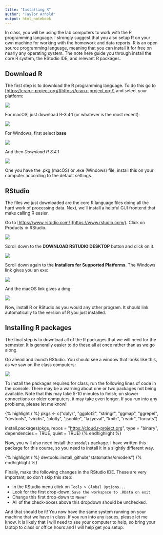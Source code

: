 ```yaml
---
title: "Installing R"
author: "Taylor Arnold"
output: html_notebook
---
```






In class, you will be using the lab computers to work with
the R programming language. I strongly suggest that you also
setup R on your own machine for working with the homework and
data reports. R is an open source programming language, meaning
that you can install it for free on nearly any operating system.
The note here guide you through install the core R system, the
RStudio IDE, and relevant R packages.

## Download R

The first step is to download the R programming language. To do
this go to [https://cran.r-project.org/](https://cran.r-project.org/)
and select your platform:

![](../assets/img/cran01.jpeg)

For macOS, just download R-3.4.1 (or whatever is the most recent):

![](../assets/img/cran02.jpeg)

For Windows, first select **base**

![](../assets/img/cran03.jpeg)

And then *Download R 3.4.1*

![](../assets/img/cran04.jpeg)

One you have the .pkg (macOS) or .exe (Windows) file,
install this on your computer according to the default
settings.

## RStudio

The files we just downloaded are the core R language files
doing all the hard work of processing data. Next, we'll
install a helpful GUI frontend that make calling R easier.

Go to [https://www.rstudio.com/](https://www.rstudio.com/).
Click on Products => RStudio.

![](../assets/img/rstudio01.jpeg)

Scroll down to the **DOWNLOAD RSTUDIO DESKTOP** button
and click on it.

![](../assets/img/rstudio02.jpeg)

Scroll down again to the **Installers for Supported Platforms**.
The Windows link gives you an exe:

![](../assets/img/rstudio03.jpeg)

And the macOS link gives a dmg:

![](../assets/img/rstudio04.jpeg)

Now, install R or RStudio as you would any other program. It
should link automatically to the version of R you just
installed.

## Installing R packages

The final step is to download all of the R packages that we will
need for the semester. It is generally easier to do these all at
once rather than as we go along.

Go ahead and launch RStudio. You should see a window that looks like
this, as we saw on the class computers:

![](../assets/img/r-interface-2016.png)

To install the packages required for class, run the following lines
of code in the console. There may be a warning about one or two
packages not being available. Note that this may take 5-10 minutes
to finish; on slower connections or older computers, it may take even
longer. If you run into any problems, please let me know!


{% highlight r %}
pkgs <- c("dplyr", "ggplot2", "stringr", "ggmap", "ggrepel",
          "devtools", "viridis", "plotly", "jsonlite", "lazyeval",
          "knitr", "readr", "forcats")

install.packages(pkgs,
                 repos = "https://cloud.r-project.org",
                 type = "binary",
                 dependencies = TRUE,
                 quiet = TRUE)
{% endhighlight %}

Now, you will also need install the `smodels` package. I have written
this package for this course, so you need to install it in a slightly
different way.


{% highlight r %}
devtools::install_github("statsmaths/smodels")
{% endhighlight %}

Finally, make the following changes in the RStudio IDE. These
are very important, so don't skip this step:

- In the RStudio menu click on `Tools > Global Options...`
- Look for the first drop-down: `Save the workspace to .RData on exit`
- Change this first drop-down to `Never`
- All of the check-boxes above this dropdown should be unchecked.

And that should be it! You now have the same system running on
your machine that we have in class. If you run into any issues,
please let me know. It is likely that I will need to see your
computer to help, so bring your laptop to class or office hours
and I will help get you setup.


